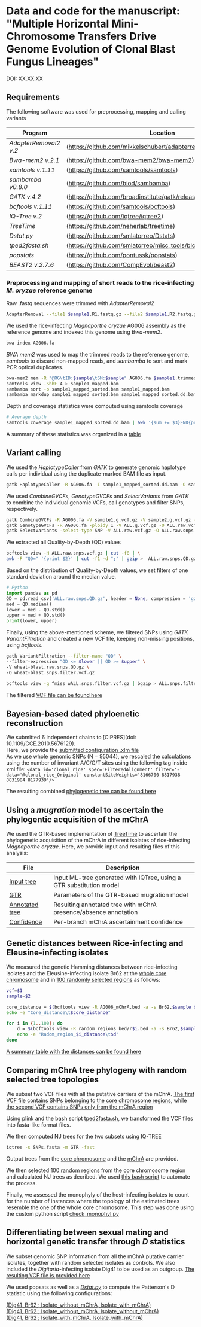 # Data and code for the manuscript: "Multiple Horizontal Mini-Chromosome Transfers Drive Genome Evolution of Clonal Blast Fungus Lineages"
DOI: XX.XX.XX

## Requirements

The following software was used for preprocessing, mapping and calling variants

Program                  | Location
------------------------ | ----------------------------
*AdapterRemoval2 v.2*    | (https://github.com/mikkelschubert/adapterremoval)
*Bwa-mem2 v.2.1*         | (https://github.com/bwa-mem2/bwa-mem2)
*samtools v.1.11*        | (https://github.com/samtools/samtools)
*sambamba v0.8.0*        | (https://github.com/biod/sambamba)
*GATK v.4.2*             | (https://github.com/broadinstitute/gatk/releases)
*bcftools v.1.11*        | (https://github.com/samtools/bcftools)
*IQ-Tree v.2*            | (https://github.com/iqtree/iqtree2)
*TreeTime*               | (https://github.com/neherlab/treetime)
*Dstat.py*               | (https://github.com/smlatorreo/Dstats)
*tped2fasta.sh*          | (https://github.com/smlatorreo/misc_tools/blob/main/tped2fasta.sh)
*popstats*               | (https://github.com/pontussk/popstats)
*BEAST2 v.2.7.6*         | (https://github.com/CompEvol/beast2)

### Preprocessing and mapping of short reads to the rice-infecting *M. oryzae* reference genome

Raw .fastq sequences were trimmed with *AdapterRemoval2*
```bash
AdapterRemoval --file1 $sample1.R1.fastq.gz --file2 $sample1.R2.fastq.gz --gzip --basename $sample.trimmed
```

We used the rice-infecting *Magnaporthe oryzae* AG006 assembly as the reference genome and indexed this genome using *Bwa-mem2*.
```bash
bwa index AG006.fa
```

*BWA mem2* was used to map the trimmed reads to the reference genome, *samtools* to discard non-mapped reads, and *sambamba* to sort and mark PCR optical duplicates.
```bash
bwa-mem2 mem -R "@RG\tID:$sample\tSM:$sample" AG006.fa $sample1.trimmed.R1.fastq.gz $sample1.trimmed.R2.fastq.gz > sample1.sam
samtools view -SbhF 4 > sample1_mapped.bam
sambamba sort -o sample1_mapped_sorted.bam sample1_mapped.bam
sambamba markdup sample1_mapped_sorted.bam sample1_mapped_sorted.dd.bam
```

Depth and coverage statistics were computed using samtools coverage
```bash
# Average depth
samtools coverage sample1_mapped_sorted.dd.bam | awk '{sum += $3}END{print sum / NR}'
```
A summary of these statistics was organized in a [table](/data/preprocess_and_SNPs/summary_coverage.tsv)


## Variant calling
We used the *HaplotypeCaller* from *GATK* to generate genomic haplotype calls per individual using the duplicate-marked BAM file as input.
```bash
gatk HaplotypeCaller -R AG006.fa -I sample1_mapped_sorted.dd.bam -O sample1.g.vcf.gz
```

We used *CombineGVCFs*, *GenotypeGVCFs* and *SelectVariants* from *GATK* to combine the individual genomic VCFs, call genotypes and filter SNPs, respectively.
```bash
gatk CombineGVCFs -R AG006.fa -V sample1.g.vcf.gz -V sample2.g.vcf.gz -V sampleN.g.vcf.gz -O ALL.g.vcf.gz
gatk GenotypeGVCFs -R AG006.fa -ploidy 1 -V ALL.g.vcf.gz -O ALL.raw.vcf.gz
gatk SelectVariants -select-type SNP -V ALL.raw.vcf.gz -O ALL.raw.snps.vcf.gz
```

We extracted all Quality-by-Depth (QD) values
```bash
bcftools view -H ALL.raw.snps.vcf.gz | cut -f8 | \
awk -F "QD=" '{print $2}' | cut -f1 -d ";" | gzip >  ALL.raw.snps.QD.gz
```

Based on the distribution of Quality-by-Depth values, we set filters of one standard deviation around the median value.
```python
# Python
import pandas as pd
QD = pd.read_csv('ALL.raw.snps.QD.gz', header = None, compression = 'gzip')
med = QD.median()
lower = med - QD.std()
upper = med + QD.std()
print(lower, upper)
```

Finally, using the above-mentioned scheme, we filtered SNPs using *GATK VariantFiltration* and created a new VCF file, keeping non-missing positions, using *bcftools*.
```bash
gatk VariantFiltration --filter-name "QD" \
--filter-expression "QD <= $lower || QD >= $upper" \
-V wheat-blast.raw.snps.QD.gz \
-O wheat-blast.snps.filter.vcf.gz

bcftools view -g ^miss wALL.snps.filter.vcf.gz | bgzip > ALL.snps.filtered.vcf.gz
```

The filtered [VCF file can be found here](/data/preprocess_and_SNPs/ALL.snps.filtered.vcf.gz)


## Bayesian-based dated phyloenetic reconstruction
We submitted 6 independent chains to [CIPRES](doi: 10.1109/GCE.2010.5676129).  
Here, we provide the [submitted configuration .xlm file](/data/BEAST2/Rice_Outgroup.Fullinfo.HYK.LogNormPriorAdj.20M.xml.gz)  
As we use whole genomic SNPs (N = 95044), we rescaled the calculations using the number of invariant A/C/G/T sites using the following tag inside xml file:
`<data id='clonal_rice' spec='FilteredAlignment' filter='-' data='@clonal_rice_Original' constantSiteWeights='8166700 8817938 8831984 8177939'/>`  

The resulting combined [phylogenetic tree can be found here](/data/BEAST2/BEAST2_Rice_Outgroup.Fullinfo.HYK.LogNormPrior.COMBINED6X.MC.tree)

## Using a *mugration* model to ascertain the phylogentic acquisition of the mChrA
We used the GTR-based implementation of [TreeTime](https://doi.org/10.1093/ve/vex042) to ascertain the phylogenetic acquisition of the mChrA in different isolates of rice-infecting *Magnaporthe oryzae*. Here, we provide input and resulting files of this analysis:

File | Description
---- | -----------
[Input tree](/data/mugration_analyses/clonal_rice.withSetariaout.snps.filtered.maxmiss10.rooted.contree) | Input ML-tree generated with IQTree, using a GTR substitution model
[GTR](/data/mugration_analyses/GTR.txt) | Parameters of the GTR-based mugration model
[Annotated tree](/data/mugration_analyses/annotated_tree.nexus) | Resulting annotated tree with mChrA presence/absence annotation
[Confidence](/data/mugration_analyses/confidence.csv) | Per-branch mChrA ascertainment confidence

## Genetic distances between Rice-infecting and Eleusine-infecting isolates
We measured the genetic Hamming distances between rice-infecting isolates and the Eleusine-infecting isolate Br62 at the [whole core chromosome](/data/distances/AG006_coreChr.bed) and in [100 randomly selected regions](/data/distances/ALL.random_regions.bed) as follows:

```bash
vcf=$1
sample=$2

core_distance = $(bcftools view -R AG006_mChrA.bed -a -s Br62,$sample $vcf | bcftools view -m2 -M2 -i "(AN == 2)&&(AC != AN)" -H | awk '$5 != "*"' | wc -l)
echo -e "Core_distance\t$core_distance"

for i in {1..100}; do
    d = $(bcftools view -R random_regions_bed/r$i.bed -a -s Br62,$sample $vcf | bcftools view -m2 -M2 -i "(AN == 2)&&(AC != AN)" -H | awk '$5 != "*"' | wc -l)
    echo -e "Radom_region_$i_distance\t$d"
done

```

[A summary table with the distances can be found here](/data/distances/summary_distances_to_Br62.tsv)

## Comparing mChrA tree phylogeny with random selected tree topologies
We subset two VCF files with all the putative carriers of the mChrA. [The first VCF file contains SNPs belonging to the core chromosome regions](/data/random_trees/mChrA_samples.coreChr.snps.filtered.maxmiss10.vcf.gz), while [the second VCF contains SNPs only from the mChrA region](data/random_trees/mChrA_samples.mChrA.snps.filtered.maxmiss10.vcf.gz)

Using plink and the bash script [tped2fasta.sh](https://github.com/smlatorreo/misc_tools/blob/main/tped2fasta.sh), we transformed the VCF files into fasta-like format files.  

We then computed NJ trees for the two subsets using IQ-TREE
```bash
iqtree -s SNPs.fasta -m GTR -fast
```

Output trees from the [core chromosome](/data/random_trees/mChrA_samples.coreChr.snps.filtered.maxmiss10.fasta.treefile) and the [mChrA](/data/random_trees/mChrA_samples.mChrA.snps.filtered.maxmiss10.fasta.bionj) are provided.  

We then selected [100 random regions](/data/distances/ALL.random_regions.bed) from the core chromosome region and calculated NJ trees as decribed. We used [this bash script](/scripts/generate_random_trees.sh) to automate the process.  

Finally, we assessed the monophyly of the host-infecting isolates to count for the number of instances where the topology of the estimated trees resemble the one of the whole core chromosome. This step was done using the custom python script [check_monophyl.py](/scripts/check_monophyl.py)

## Differentiating between sexual mating and horizontal genetic transfer through *D* statistics
We subset genomic SNP information from all the mChrA putative carrier isolates, together with random selected isolates as controls. We also included the *Digitaria*-infecting isolate Dig41 to be used as an outgroup. [The resulting VCF file is provided here](/data/dstats/subset.coreChr.snps.filtered.vcf.gz)  

We used popsats as well as a [*Dstat.py*](https://github.com/smlatorreo/Dstats/) to compute the Patterson's D statistic using the following configurations:  

[\(Dig41, Br62 ; Isolate_without_mChrA, Isolate_with_mChrA\)](/data/dstats/Dtest_configurations.txt)  
[\(Dig41, Br62 ; Isolate_without_mChrA, Isolate_without_mChrA\)](/data/dstats/Dtest_configurations.control_without_mChrA.txt)  
[\(Dig41, Br62 ; Isolate_with_mChrA, Isolate_with_mChrA\)](/data/dstats/Dtest_configurations.control_with_mChrA.txt)



